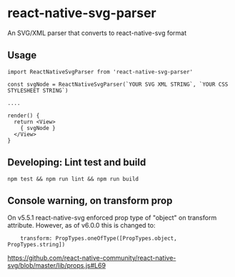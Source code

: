 # react-native-svg-parser
An SVG/XML parser that converts to react-native-svg format

## Usage

```
import ReactNativeSvgParser from 'react-native-svg-parser'

const svgNode = ReactNativeSvgParser(`YOUR SVG XML STRING`, `YOUR CSS STYLESHEET STRING`)

....

render() {
  return <View>
    { svgNode }
  </View>
}

```


## Developing: Lint test and build

```
npm test && npm run lint && npm run build
```



## Console warning, on transform prop

On v5.5.1 react-native-svg enforced prop type of "object" on transform attribute. However, 
as of v6.0.0 this is changed to:
```
    transform: PropTypes.oneOfType([PropTypes.object, PropTypes.string])
```
https://github.com/react-native-community/react-native-svg/blob/master/lib/props.js#L69
